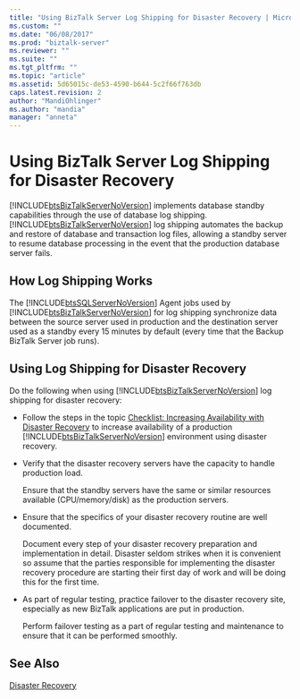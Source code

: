 ```yaml
---
title: "Using BizTalk Server Log Shipping for Disaster Recovery | Microsoft Docs"
ms.custom: ""
ms.date: "06/08/2017"
ms.prod: "biztalk-server"
ms.reviewer: ""
ms.suite: ""
ms.tgt_pltfrm: ""
ms.topic: "article"
ms.assetid: 5d65015c-de53-4590-b644-5c2f66f763db
caps.latest.revision: 2
author: "MandiOhlinger"
ms.author: "mandia"
manager: "anneta"
---
```

# Using BizTalk Server Log Shipping for Disaster Recovery
[!INCLUDE[btsBizTalkServerNoVersion](../includes/btsbiztalkservernoversion-md.md)] implements database standby capabilities through the use of database log shipping. [!INCLUDE[btsBizTalkServerNoVersion](../includes/btsbiztalkservernoversion-md.md)] log shipping automates the backup and restore of database and transaction log files, allowing a standby server to resume database processing in the event that the production database server fails.  
  
## How Log Shipping Works  
 The [!INCLUDE[btsSQLServerNoVersion](../includes/btssqlservernoversion-md.md)] Agent jobs used by [!INCLUDE[btsBizTalkServerNoVersion](../includes/btsbiztalkservernoversion-md.md)] for log shipping synchronize data between the source server used in production and the destination server used as a standby every 15 minutes by default (every time that the Backup BizTalk Server job runs).  
  
## Using Log Shipping for Disaster Recovery  
 Do the following when using [!INCLUDE[btsBizTalkServerNoVersion](../includes/btsbiztalkservernoversion-md.md)] log shipping for disaster recovery:  
  
- Follow the steps in the topic [Checklist: Increasing Availability with Disaster Recovery](../technical-guides/checklist-increasing-availability-with-disaster-recovery.md) to increase availability of a production [!INCLUDE[btsBizTalkServerNoVersion](../includes/btsbiztalkservernoversion-md.md)] environment using disaster recovery.  
  
- Verify that the disaster recovery servers have the capacity to handle production load.  
  
   Ensure that the standby servers have the same or similar resources available (CPU/memory/disk) as the production servers.  
  
- Ensure that the specifics of your disaster recovery routine are well documented.  
  
   Document every step of your disaster recovery preparation and implementation in detail. Disaster seldom strikes when it is convenient so assume that the parties responsible for implementing the disaster recovery procedure are starting their first day of work and will be doing this for the first time.  
  
- As part of regular testing, practice failover to the disaster recovery site, especially as new BizTalk applications are put in production.  
  
   Perform failover testing as a part of regular testing and maintenance to ensure that it can be performed smoothly.  
  
## See Also  
 [Disaster Recovery](../technical-guides/disaster-recovery.md)